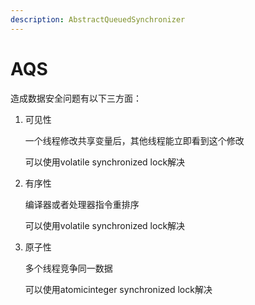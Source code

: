 ```yaml
---
description: AbstractQueuedSynchronizer
---
```


# AQS

造成数据安全问题有以下三方面：

1.  可见性

    一个线程修改共享变量后，其他线程能立即看到这个修改

    可以使用volatile synchronized lock解决
2.  有序性

    编译器或者处理器指令重排序

    可以使用volatile synchronized lock解决
3.  原子性

    多个线程竞争同一数据

    可以使用atomicinteger synchronized lock解决
